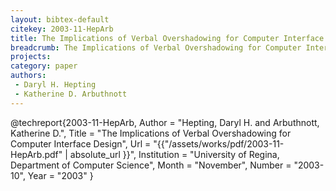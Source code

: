 ```yaml
---
layout: bibtex-default
citekey: 2003-11-HepArb
title: The Implications of Verbal Overshadowing for Computer Interface Design (2003)
breadcrumb: The Implications of Verbal Overshadowing for Computer Interface Design (2003)
projects:
category: paper
authors:
 - Daryl H. Hepting 
 - Katherine D. Arbuthnott 
---
```

@techreport{2003-11-HepArb,
	Author =  "Hepting, Daryl H. and Arbuthnott, Katherine D.",
	Title =  "The Implications of Verbal Overshadowing for Computer Interface Design",
	Url = \"{{"/assets/works/pdf/2003-11-HepArb.pdf" | absolute_url }}\",
	Institution =  "University of Regina, Department of Computer Science",
	Month =  "November",
	Number =  "2003-10",
	Year =  "2003"
}
